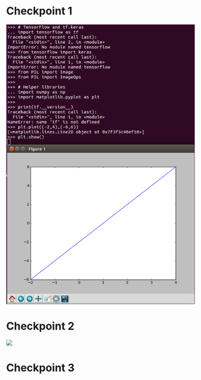 # Checkpoint 1
  <img src="images/checkpoint1.png">
  
# Checkpoint 2
  <img src="images/checkpoint.png">
  
# Checkpoint 3
  
